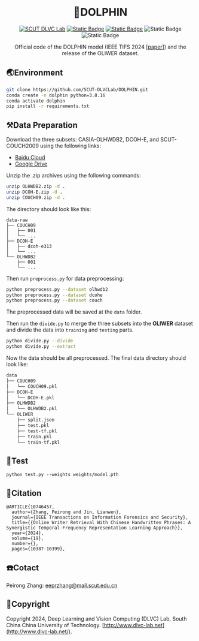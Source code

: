 # <div align="center">:dolphin:DOLPHIN</div>

<div align="center">
  <a href="http://dlvc-lab.net/lianwen/"> <img alt="SCUT DLVC Lab" src="https://img.shields.io/badge/SCUT-DLVC_Lab-A85882?logo=Academia&logoColor=hsl"></a>
  <a href="https://ieeexplore.ieee.org/document/10746457"> <img alt="Static Badge" src="https://img.shields.io/badge/IEEE_TIFS-DOLPHIN-%23327FE6?logo=IEEE&logoColor=rgb&labelColor=58B822"></a>
  <a href="https://arxiv.org/abs/2412.11668"> <img alt="Static Badge" src="https://img.shields.io/badge/arXiv-2412.11668-gray?logo=arXiv&logoColor=rgb&labelColor=%23CE0000"></a>
  <img alt="Static Badge" src="https://img.shields.io/badge/Pytorch%201.12-orange?logo=pytorch&logoColor=rgb">
  <img alt="Static Badge" src="https://img.shields.io/badge/Python%203.8-lightgray?logo=python&logoColor=rgb">


Official code of the DOLPHIN model (IEEE TIFS 2024 [[paper](https://arxiv.org/abs/2412.11668)]) and the release of the OLIWER dataset.
</div>

## :earth_asia:Environment

```bash
git clone https://github.com/SCUT-DLVCLab/DOLPHIN.git
conda create -n dolphin python=3.8.16
conda activate dolphin
pip install -r requirements.txt
```

## :hammer_and_pick:Data Preparation

Download the three subsets: CASIA-OLHWDB2, DCOH-E, and SCUT-COUCH2009 using the following links:

- [Baidu Cloud](https://pan.baidu.com/s/1Op917v5IM7OushQ_xPNLSg?pwd=oler)
- [Google Drive](https://drive.google.com/drive/folders/1W-R78wLSJXDhK998c_zIAEFxtPE10AX4?usp=sharing)

Unzip the .zip archives using the following commands:

```bash
unzip OLHWDB2.zip -d .
unzip DCOH-E.zip -d .
unzip COUCH09.zip -d .
```

The directory should look like this:

```
data-raw
├── COUCH09
│   ├── 001
│   └── ...
├── DCOH-E
│   ├── dcoh-e313
│   └── ...
└── OLHWDB2
    ├── 001
    └── ...
```

Then run `preprocess.py` for data preprocessing:

```bash
python preprocess.py --dataset olhwdb2
python preprocess.py --dataset dcohe
python preprocess.py --dataset couch
```

The preprocessed data will be saved at the `data` folder.

Then run the `divide.py` to merge the three subsets into the **OLIWER** dataset and divide the data into `training` and `testing` parts.

```bash
python divide.py --divide
python divide.py --extract
```

Now the data should be all preprocessed. The final data directory should look like:

```bash
data
├── COUCH09
│   └── COUCH09.pkl
├── DCOH-E
│   └── DCOH-E.pkl
├── OLHWDB2
│   └── OLHWDB2.pkl
└── OLIWER
    ├── split.json
    ├── test.pkl
    ├── test-tf.pkl
    ├── train.pkl
    └── train-tf.pkl
```

## :rocket:Test

```
python test.py --weights weights/model.pth
```

## :bookmark_tabs:Citation

```
@ARTICLE{10746457,
  author={Zhang, Peirong and Jin, Lianwen},
  journal={IEEE Transactions on Information Forensics and Security}, 
  title={{Online Writer Retrieval With Chinese Handwritten Phrases: A Synergistic Temporal-Frequency Representation Learning Approach}}, 
  year={2024},
  volume={19},
  number={},
  pages={10387-10399},
```

## :phone:Cotact

Peirong Zhang: eeprzhang@mail.scut.edu.cn

## :palm_tree:Copyright

Copyright 2024, Deep Learning and Vision Computing (DLVC) Lab, South China China University of Technology. [http://www.dlvc-lab.net](http://www.dlvc-lab.net/).

